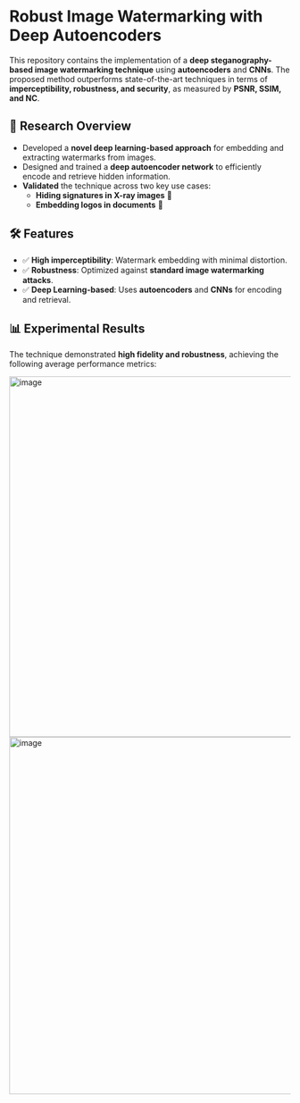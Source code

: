 # Robust Image Watermarking with Deep Autoencoders  

This repository contains the implementation of a **deep steganography-based image watermarking technique** using **autoencoders** and **CNNs**. The proposed method outperforms state-of-the-art techniques in terms of **imperceptibility, robustness, and security**, as measured by **PSNR, SSIM, and NC**.

## 🔬 Research Overview  
- Developed a **novel deep learning-based approach** for embedding and extracting watermarks from images.  
- Designed and trained a **deep autoencoder network** to efficiently encode and retrieve hidden information.  
- **Validated** the technique across two key use cases:
  - **Hiding signatures in X-ray images** 🏥  
  - **Embedding logos in documents** 📜  

## 🛠️ Features  
- ✅ **High imperceptibility**: Watermark embedding with minimal distortion.  
- ✅ **Robustness**: Optimized against **standard image watermarking attacks**.  
- ✅ **Deep Learning-based**: Uses **autoencoders** and **CNNs** for encoding and retrieval.  


## 📊 Experimental Results  
The technique demonstrated **high fidelity and robustness**, achieving the following average performance metrics:  

<img width="646" alt="image" src="https://github.com/user-attachments/assets/55106b3d-fb06-46e3-b3f4-20b0b29e02c0" />

<img width="640" alt="image" src="https://github.com/user-attachments/assets/9a5bb0c0-0682-4aa8-9d9a-403ac869fc41" />





